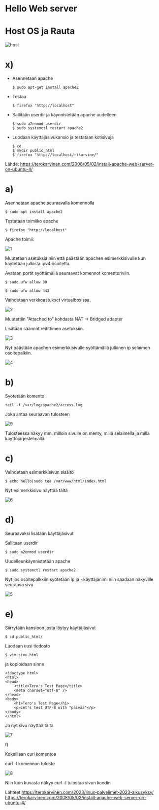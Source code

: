 # Hello Web server 

# Host OS ja Rauta

![host](https://github.com/jokuj/linux-palvelimet/assets/66909210/5860a4ae-dba2-4cf8-8256-b2c926ecb6ff)

# x)

- Asennetaan apache
  ```
  $ sudo apt-get install apache2
  ```
- Testaa
  ```
  $ firefox "http://localhost"
  ```
- Sallitään userdir ja käynnistetään apache uudelleen
  ```
  $ sudo a2enmod userdir
  $ sudo systemctl restart apache2
  ```
- Luodaan käyttäjäsivukansio ja testataan kotisivuja
  ```
  $ cd
  $ mkdir public_html
  $ firefox "http://localhost/~tkarvine/"
  ```

Lähde: https://terokarvinen.com/2008/05/02/install-apache-web-server-on-ubuntu-4/

# a)

Asennetaan apache seuraavalla komennolla

```
$ sudo apt install apache2
```

Testataan toimiiko apache

```
$ firefox "http://localhost"
```

Apache toimii:

![1](https://github.com/jokuj/linux-palvelimet/assets/66909210/6ed28a4f-29ab-4d53-90f2-c8d7267e8635)

Muutetaan asetuksia niin että päästään apachen esimerkkisivulle kun käytetään julkista ipv4 osoitetta.

Avataan portit syöttämällä seuraavat komennot komentoriviin.

```
$ sudo ufw allow 80
```
```
$ sudo ufw allow 443
```

Vaihdetaan verkkoastukset virtualboxissa.

![2](https://github.com/jokuj/linux-palvelimet/assets/66909210/755bb4a0-4962-4767-9b50-db811ca701d8)

Muutettiin "Attached to" kohdasta NAT -> Bridged adapter

Lisätään säännöt reitittimen asetuksiin.

![3](https://github.com/jokuj/linux-palvelimet/assets/66909210/0185cc83-3197-4bd0-b107-8510854623d4)

Nyt päästään apachen esimerkkisivulle syöttämällä julkinen ip selaimen osoitepalkiin.

![4](https://github.com/jokuj/linux-palvelimet/assets/66909210/f8476bb7-38cf-4bd8-a9fa-97d7466e8e36)


# b)

Syötetään komento 
```
tail -f /var/log/apache2/access.log
```
Joka antaa seuraavan tulosteen

![9](https://github.com/jokuj/linux-palvelimet/assets/66909210/a39d6ebe-0830-4ec1-9d18-7c3fc046b64d)

Tulosteessa näkyy mm. milloin sivulle on menty, millä selaimella ja millä käyttöjärjestelmällä.

# c)

Vaihdetaan esimerkkisivun sisältö
```
$ echo hello|sudo tee /var/www/html/index.html
```
Nyt esimerkkisivu näyttää tältä 

![6](https://github.com/jokuj/linux-palvelimet/assets/66909210/f0ca552d-a700-420b-8411-d5f85dbb459d)

# d)

Seuraavaksi lisätään käyttäjäsivut

Sallitaan userdir
```
$ sudo a2enmod userdir
```
Uudelleenkäynnistetään apache
```
$ sudo systemctl restart apache2
```
Nyt jos osoitepalkkiin syötetään ip ja ~käyttäjänimi niin saadaan näkyville seuraava sivu

![5](https://github.com/jokuj/linux-palvelimet/assets/66909210/1e506b9a-adbd-4914-bafb-38585c936497)

# e)

Siirrytään kansioon josta löytyy käyttäjäsivut
```
$ cd public_html/
```
Luodaan uusi tiedosto 
```
$ vim sivu.html
```
ja kopioidaan sinne 
```
<!doctype html>
<html>
<head>
	<title>Tero's Test Page</title>
	<meta charset="utf-8" />
</head>
<body>
	<h1>Tero's Test Page</h1>
	<p>Let's test UTF-8 with "päivää"</p>
</body>
</html>
```

Ja nyt sivu näyttää tältä 

![7](https://github.com/jokuj/linux-palvelimet/assets/66909210/b2905004-e2d5-42dc-b950-661806716f51)

f)

Kokeillaan curl komentoa

curl -l komennon tuloste

![8](https://github.com/jokuj/linux-palvelimet/assets/66909210/ca0fd39b-93c0-44b7-99d6-3f750570d444)

Niin kuin kuvasta näkyy curl -l tulostaa sivun koodin

Lähteet
https://terokarvinen.com/2023/linux-palvelimet-2023-alkusyksy/
https://terokarvinen.com/2008/05/02/install-apache-web-server-on-ubuntu-4/







